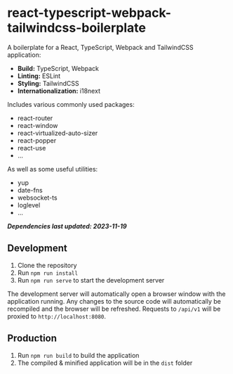 # react-typescript-webpack-tailwindcss-boilerplate
A boilerplate for a React, TypeScript, Webpack and TailwindCSS application:
- **Build:** TypeScript, Webpack
- **Linting:** ESLint
- **Styling:** TailwindCSS
- **Internationalization:** i18next

Includes various commonly used packages:
- react-router
- react-window
- react-virtualized-auto-sizer
- react-popper
- react-use
- ...

As well as some useful utilities:
- yup
- date-fns
- websocket-ts
- loglevel
- ...

***Dependencies last updated: 2023-11-19***

## Development
1. Clone the repository
2. Run `npm run install`
3. Run `npm run serve` to start the development server

The development server will automatically open a browser window with the application running. 
Any changes to the source code will automatically be recompiled and the browser will be refreshed.
Requests to `/api/v1` will be proxied to `http://localhost:8080`.

## Production
1. Run `npm run build` to build the application
2. The compiled & minified application will be in the `dist` folder